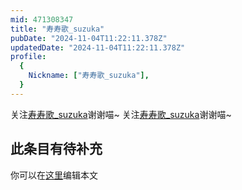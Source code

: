 ```yaml
---
mid: 471308347
title: "寿寿歌_suzuka"
pubDate: "2024-11-04T11:22:11.378Z"
updatedDate: "2024-11-04T11:22:11.378Z"
profile:
  {
    Nickname: ["寿寿歌_suzuka"],
  }
---
```


关注[寿寿歌_suzuka](https://space.bilibili.com/471308347)谢谢喵~ 关注[寿寿歌_suzuka](https://space.bilibili.com/471308347)谢谢喵~

## 此条目有待补充
你可以在[这里](https://github.com/Yuhanawa/VTuber.ICU/edit/master/src/content/v/寿寿歌_suzuka/index.md)编辑本文
